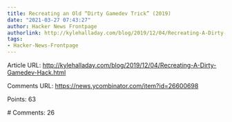 ```yaml
---
title: Recreating an Old “Dirty Gamedev Trick” (2019)
date: "2021-03-27 07:43:27"
author: Hacker News Frontpage
authorlink: http://kylehalladay.com/blog/2019/12/04/Recreating-A-Dirty-Gamedev-Hack.html
tags:
- Hacker-News-Frontpage
---
```


<p>Article URL: <a href="http://kylehalladay.com/blog/2019/12/04/Recreating-A-Dirty-Gamedev-Hack.html">http://kylehalladay.com/blog/2019/12/04/Recreating-A-Dirty-Gamedev-Hack.html</a></p>
<p>Comments URL: <a href="https://news.ycombinator.com/item?id=26600698">https://news.ycombinator.com/item?id=26600698</a></p>
<p>Points: 63</p>
<p># Comments: 26</p>
